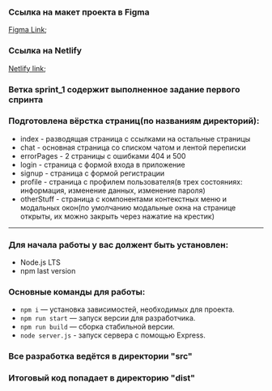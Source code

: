 ### Ссылка на макет проекта в Figma

[Figma Link](https://www.figma.com/file/NxyJYwvAeJ0tmIFHNY0yi0/Chat_external_link-(Copy)?node-id=0%3A1);

### Ссылка на Netlify

[Netlify link](https://jazzy-hamster-a0cfdf.netlify.app/);

### Ветка sprint_1 содержит выполненное задание первого спринта

### Подготовлена вёрстка страниц(по названиям директорий):

- index - разводящая страница с ссылками на остальные страницы
- chat - основная страница со списком чатом и лентой переписки
- errorPages - 2 страницы с ошибками 404 и 500
- login - страница с формой входа в приложение
- signup - страница с формой регистрации
- profile - страница с профилем пользователя(в трех состояниях: информация, изменение данных, изменение пароля)
- otherStuff - страница с компонентами контекстных меню и модальных окон(по умолчанию модальные окна на странице
  открыты,
  их можно закрыть через нажатие на крестик)

---

### Для начала работы у вас должент быть установлен:

- Node.js LTS
- npm last version

### Основные команды для работы:

- `npm i` — установка зависимостей, необходимых для проекта.
- `npm run start` — запуск версии для разработчика.
- `npm run build` — сборка стабильной версии.
- `node server.js` - запуск сервера с помощью Express.

### Все разработка ведётся в директории "src"

### Итоговый код попадает в директорию "dist"
